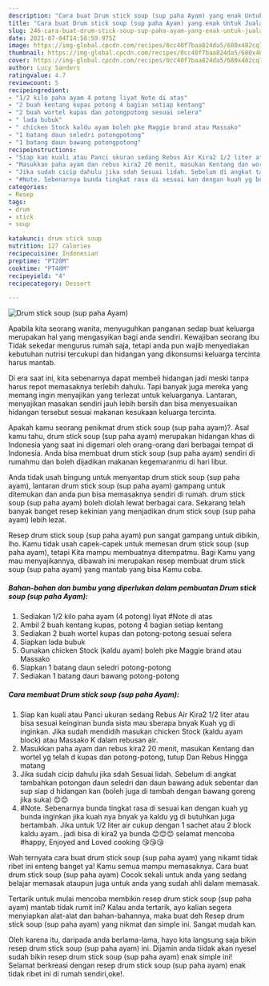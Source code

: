 ```yaml
---
description: "Cara buat Drum stick soup (sup paha Ayam) yang enak Untuk Jualan"
title: "Cara buat Drum stick soup (sup paha Ayam) yang enak Untuk Jualan"
slug: 246-cara-buat-drum-stick-soup-sup-paha-ayam-yang-enak-untuk-jualan
date: 2021-07-04T14:58:59.975Z
image: https://img-global.cpcdn.com/recipes/0cc40f7baa824da5/680x482cq70/drum-stick-soup-sup-paha-ayam-foto-resep-utama.jpg
thumbnail: https://img-global.cpcdn.com/recipes/0cc40f7baa824da5/680x482cq70/drum-stick-soup-sup-paha-ayam-foto-resep-utama.jpg
cover: https://img-global.cpcdn.com/recipes/0cc40f7baa824da5/680x482cq70/drum-stick-soup-sup-paha-ayam-foto-resep-utama.jpg
author: Lucy Sanders
ratingvalue: 4.7
reviewcount: 5
recipeingredient:
- "1/2 kilo paha ayam 4 potong liyat Note di atas"
- "2 buah kentang kupas potong 4 bagian setiap kentang"
- "2 buah wortel kupas dan potongpotong sesuai selera"
- " lada bubuk"
- " chicken Stock kaldu ayam boleh pke Maggie brand atau Massako"
- "1 batang daun seledri potongpotong"
- "1 batang daun bawang potongpotong"
recipeinstructions:
- "Siap kan kuali atau Panci ukuran sedang Rebus Air Kira2 1/2 liter atau bisa sesuai keinginan bunda sista mau sberapa bnyak Kuah yg di inginkan. Jika sudah mendidih masukan chicken Stock (kaldu ayam block) atau Massako K dalam rebusan air."
- "Masukkan paha ayam dan rebus kira2 20 menit, masukan Kentang dan wortel yg telah d kupas dan potong-potong, tutup Dan Rebus Hingga matang"
- "Jika sudah cicip dahulu jika sdah Sesuai lidah. Sebelum di angkat tambahkan potongan daun seledri dan daun bawang aduk sebentar dan sup siap d hidangan kan (boleh juga di tambah dengan bawang goreng jika suka) 😊😊"
- "#Note. Sebenarnya bunda tingkat rasa di sesuai kan dengan kuah yg bunda inginkan jika kuah nya bnyak ya kaldu yg di butuhkan juga bertambah. Jika untuk 1/2 liter air cukup dengan 1 sachet atau 2 block kaldu ayam.. jadi bisa di kira2 ya bunda 😊😊😊 selamat mencoba #happy, Enjoyed and Loved cooking 😘😘😘"
categories:
- Resep
tags:
- drum
- stick
- soup

katakunci: drum stick soup 
nutrition: 127 calories
recipecuisine: Indonesian
preptime: "PT20M"
cooktime: "PT48M"
recipeyield: "4"
recipecategory: Dessert

---
```



![Drum stick soup (sup paha Ayam)](https://img-global.cpcdn.com/recipes/0cc40f7baa824da5/680x482cq70/drum-stick-soup-sup-paha-ayam-foto-resep-utama.jpg)

Apabila kita seorang wanita, menyuguhkan panganan sedap buat keluarga merupakan hal yang mengasyikan bagi anda sendiri. Kewajiban seorang ibu Tidak sekedar mengurus rumah saja, tetapi anda pun wajib menyediakan kebutuhan nutrisi tercukupi dan hidangan yang dikonsumsi keluarga tercinta harus mantab.

Di era  saat ini, kita sebenarnya dapat membeli hidangan jadi meski tanpa harus repot memasaknya terlebih dahulu. Tapi banyak juga mereka yang memang ingin menyajikan yang terlezat untuk keluarganya. Lantaran, menyajikan masakan sendiri jauh lebih bersih dan bisa menyesuaikan hidangan tersebut sesuai makanan kesukaan keluarga tercinta. 



Apakah kamu seorang penikmat drum stick soup (sup paha ayam)?. Asal kamu tahu, drum stick soup (sup paha ayam) merupakan hidangan khas di Indonesia yang saat ini digemari oleh orang-orang dari berbagai tempat di Indonesia. Anda bisa membuat drum stick soup (sup paha ayam) sendiri di rumahmu dan boleh dijadikan makanan kegemaranmu di hari libur.

Anda tidak usah bingung untuk menyantap drum stick soup (sup paha ayam), lantaran drum stick soup (sup paha ayam) gampang untuk ditemukan dan anda pun bisa memasaknya sendiri di rumah. drum stick soup (sup paha ayam) boleh diolah lewat berbagai cara. Sekarang telah banyak banget resep kekinian yang menjadikan drum stick soup (sup paha ayam) lebih lezat.

Resep drum stick soup (sup paha ayam) pun sangat gampang untuk dibikin, lho. Kamu tidak usah capek-capek untuk memesan drum stick soup (sup paha ayam), tetapi Kita mampu membuatnya ditempatmu. Bagi Kamu yang mau menyajikannya, dibawah ini merupakan resep membuat drum stick soup (sup paha ayam) yang mantab yang bisa Kamu coba.

<!--inarticleads1-->

##### Bahan-bahan dan bumbu yang diperlukan dalam pembuatan Drum stick soup (sup paha Ayam):

1. Sediakan 1/2 kilo paha ayam (4 potong) liyat #Note di atas
1. Ambil 2 buah kentang kupas, potong 4 bagian setiap kentang
1. Sediakan 2 buah wortel kupas dan potong-potong sesuai selera
1. Siapkan  lada bubuk
1. Gunakan  chicken Stock (kaldu ayam) boleh pke Maggie brand atau Massako
1. Siapkan 1 batang daun seledri potong-potong
1. Sediakan 1 batang daun bawang potong-potong




<!--inarticleads2-->

##### Cara membuat Drum stick soup (sup paha Ayam):

1. Siap kan kuali atau Panci ukuran sedang Rebus Air Kira2 1/2 liter atau bisa sesuai keinginan bunda sista mau sberapa bnyak Kuah yg di inginkan. Jika sudah mendidih masukan chicken Stock (kaldu ayam block) atau Massako K dalam rebusan air.
1. Masukkan paha ayam dan rebus kira2 20 menit, masukan Kentang dan wortel yg telah d kupas dan potong-potong, tutup Dan Rebus Hingga matang
1. Jika sudah cicip dahulu jika sdah Sesuai lidah. Sebelum di angkat tambahkan potongan daun seledri dan daun bawang aduk sebentar dan sup siap d hidangan kan (boleh juga di tambah dengan bawang goreng jika suka) 😊😊
1. #Note. Sebenarnya bunda tingkat rasa di sesuai kan dengan kuah yg bunda inginkan jika kuah nya bnyak ya kaldu yg di butuhkan juga bertambah. Jika untuk 1/2 liter air cukup dengan 1 sachet atau 2 block kaldu ayam.. jadi bisa di kira2 ya bunda 😊😊😊 selamat mencoba #happy, Enjoyed and Loved cooking 😘😘😘




Wah ternyata cara buat drum stick soup (sup paha ayam) yang nikamt tidak ribet ini enteng banget ya! Kamu semua mampu memasaknya. Cara buat drum stick soup (sup paha ayam) Cocok sekali untuk anda yang sedang belajar memasak ataupun juga untuk anda yang sudah ahli dalam memasak.

Tertarik untuk mulai mencoba membikin resep drum stick soup (sup paha ayam) mantab tidak rumit ini? Kalau anda tertarik, ayo kalian segera menyiapkan alat-alat dan bahan-bahannya, maka buat deh Resep drum stick soup (sup paha ayam) yang nikmat dan simple ini. Sangat mudah kan. 

Oleh karena itu, daripada anda berlama-lama, hayo kita langsung saja bikin resep drum stick soup (sup paha ayam) ini. Dijamin anda tiidak akan nyesel sudah bikin resep drum stick soup (sup paha ayam) enak simple ini! Selamat berkreasi dengan resep drum stick soup (sup paha ayam) enak tidak ribet ini di rumah sendiri,oke!.

